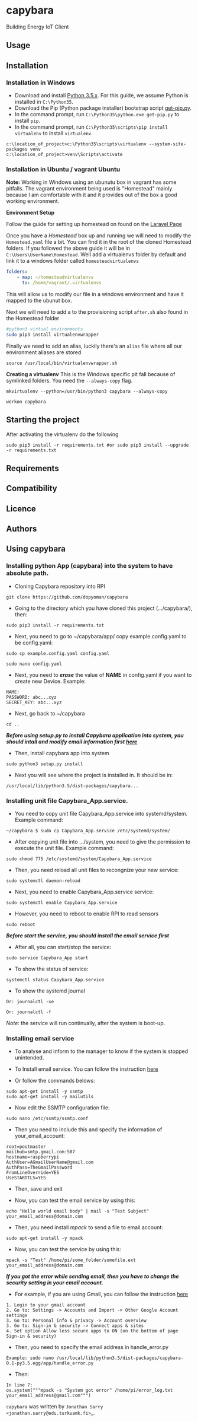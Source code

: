 capybara
========

Building Energy IoT Client

Usage
-----

Installation
------------

### Installation in Windows

* Download and install [Python
  3.5.x](https://www.python.org/ftp/python/3.5.3/python-3.5.3.exe).  For this
  guide, we assume Python is installed in `C:\Python35`.
* Download the Pip (Python package installer) bootstrap script
  [get-pip.py](https://bootstrap.pypa.io/get-pip.py).
* In the command prompt, run `C:\Python35\python.exe get-pip.py` to install
  `pip`.
* In the command prompt, run `C:\Python35\scripts\pip install virtualenv` to
  install `virtualenv`.

```
c:\location_of_project>c:\Python35\scripts\virtualenv --system-site-packages venv
c:\location_of_project>venv\Scripts\activate
```


### Installation in Ubuntu / vagrant Ubuntu

**Note:** Working in Windows using an ubunutu box in vagrant has some pitfalls. The vagrant environment being used is "Homestead" mainly because I am comfortable with it and it provides out of the box a good working environment. 

**Environment Setup**

Follow the guide for setting up homestead on found on the [Laravel Page](https://laravel.com/docs/5.5/homestead) 

Once you have a *Homestead* box up and running we will need to modify the `Homestead.yaml` file a bit. You can find it in the root of the cloned Homestead folders. If you followed the above guide it will be in `C:\Users\UserName\Homestead`. Well add a virtualenvs folder by default and link it to a windows folder called `homesteadvirtualenvs`
```yaml
folders:
    - map: ~/homesteadvirtualenvs
      to: /home/vagrant/.virtualenvs
```

This will allow us to modify our file in a windows environment and have it mapped to the ubunut box.

Next we will need to add a to the provisioning script `after.sh` also found in the Homestead folder
```bash
#python3 virtual environments
sudo pip3 install virtualenvwrapper
```

Finally we need to add an alias, luckily there's an `alias` file where all our environment aliases are stored
```
source /usr/local/bin/virtualenvwrapper.sh
```

**Creating a virtualenv**
This is the Windows specific pit fall because of symlinked folders. You need the `--always-copy` flag.
```
mkvirtualenv --python=/usr/bin/python3 capybara --always-copy
```


```
workon capybara
```

Starting the project
--------------------

After activating the virtualenv do the following

```
sudo pip3 install -r requirements.txt #or sudo pip3 install --upgrade -r requirements.txt
```


Requirements
-------------

Compatibility
-------------

Licence
-------

Authors
-------


Using capybara
--------------------

### Installing python App (capybara) into the system to have absolute path.

* Cloning Capybara repository into RPI
```
git clone https://github.com/dopyoman/capybara
```

* Going to the directory which you have cloned this project (.../capybara/), then:
```
sudo pip3 install -r requirements.txt
```

* Next, you need to go to ~/capybara/app/ copy example.config.yaml to be config.yaml:
```
sudo cp example.config.yaml config.yaml

sudo nano config.yaml
```

* Next, you need to ***erase*** the value of **NAME** in config.yaml if you want to create new Device. Example:
```
NAME: 
PASSWORD: abc...xyz
SECRET_KEY: abc...xyz
```

* Next, go back to ~/capybara
```
cd ..
```

***Before using setup.py to install Capybara application into system, you should intall and modify email information first [here](#-Installing-email-service)***
* Then, install capybara app into system

```
sudo python3 setup.py install
```

* Next you will see where the project is installed in. It should be in: 
```
/usr/local/lib/python3.5/dist-packages/capybara...
```

### Installing unit file Capybara_App.service.
* You need to copy unit file Capybara_App.service into systemd/system. Example command:

```
~/capybara $ sudo cp Capybara_App.service /etc/systemd/system/
```

* After copying unit file into .../system, you need to give the permission to execute the unit file. Example command: 
```
sudo chmod 775 /etc/systemd/system/Capybara_App.service
```

* Then, you need reload all unit files to recongnize your new service:
```
sudo systemctl daemon-reload
```

* Next, you need to enable Capybara_App.service service:
```
sudo systemctl enable Capybara_App.service 
```

* However, you need to reboot to enable RPI to read sensors
```
sudo reboot
```

***Before start the service, you should install the email service first***

* After all, you can start/stop the service:
```
sudo service Capybara_App start
```

* To show the status of service:
```
systemctl status Capybara_App.service
```

* To show the systemd journal
```
Or: journalctl -xe 

Or: journalctl -f 
```

*Note*: the service will run continually, after the system is boot-up.

### Installing email service
* To analyse and inform to the manager to know if the system is stopped unintended.

* To Install email service. You can follow the instruction [here](http://www.raspberry-projects.com/pi/software_utilities/email/ssmtp-to-send-emails)

* Or follow the commands belows:
```
sudo apt-get install -y ssmtp
sudo apt-get install -y mailutils
``` 

* Now edit the SSMTP configuration file:
```
sudo nano /etc/ssmtp/ssmtp.conf
```

* Then you need to include this and specify the information of your_email_account:
```
root=postmaster
mailhub=smtp.gmail.com:587
hostname=raspberrypi
AuthUser=AGmailUserName@gmail.com
AuthPass=TheGmailPassword
FromLineOverride=YES
UseSTARTTLS=YES
```

* Then, save and exit

* Now, you can test the email service by using this:
```
echo "Hello world email body" | mail -s "Test Subject" your_email_address@domain.com
```

* Then, you need install *mpack* to send a file to email account:
```
sudo apt-get install -y mpack
```

* Now, you can test the service by using this:
```
mpack -s "Test" /home/pi/some_folder/somefile.ext your_email_address@domain.com
```

***If you got the error while sending email, then you have to change the security setting in your email account.*** 

* For example, if you are using Gmail, you can follow the instruction [here](https://stackoverflow.com/questions/38391412/raspberry-pi-send-mail-from-command-line-using-gmail-smtp-server)

```
1. Login to your gmail account
2. Go to: Settings -> Accounts and Import -> Other Google Account settings
3. Go to: Personal info & privacy -> Account overview
3. Go to: Sign-in & security -> Connect apps & sites
4. Set option Allow less secure apps to ON (on the bottom of page Sign-in & security)
```

* Then, you need to specify the email address in handle_error.py 
```
Example: sudo nano /usr/local/lib/python3.5/dist-packages/capybara-0.1-py3.5.egg/app/handle_error.py 
```

* Then: 
```
In line 7:
os.system("""mpack -s "System got error" /home/pi/error_log.txt your_email_address@gmail.com""")
```


`capybara` was written by `Jonathan Sarry <jonathan.sarry@edu.turkuamk.fi>`_.
